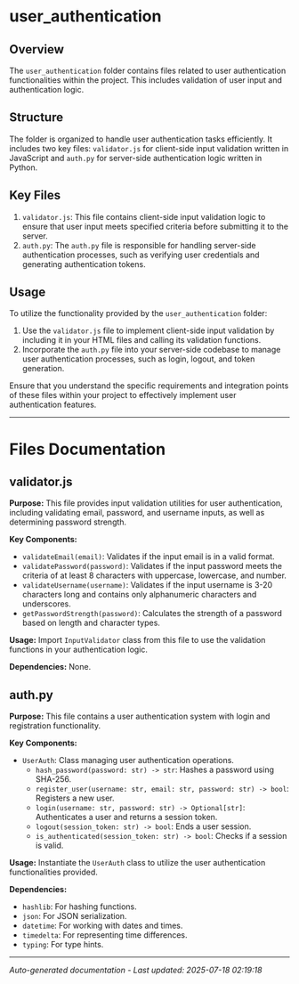 # user_authentication

## Overview
The `user_authentication` folder contains files related to user authentication functionalities within the project. This includes validation of user input and authentication logic.

## Structure
The folder is organized to handle user authentication tasks efficiently. It includes two key files: `validator.js` for client-side input validation written in JavaScript and `auth.py` for server-side authentication logic written in Python.

## Key Files
1. `validator.js`: This file contains client-side input validation logic to ensure that user input meets specified criteria before submitting it to the server.
2. `auth.py`: The `auth.py` file is responsible for handling server-side authentication processes, such as verifying user credentials and generating authentication tokens.

## Usage
To utilize the functionality provided by the `user_authentication` folder:
1. Use the `validator.js` file to implement client-side input validation by including it in your HTML files and calling its validation functions.
2. Incorporate the `auth.py` file into your server-side codebase to manage user authentication processes, such as login, logout, and token generation.

Ensure that you understand the specific requirements and integration points of these files within your project to effectively implement user authentication features.

---

# Files Documentation

## validator.js

**Purpose:** This file provides input validation utilities for user authentication, including validating email, password, and username inputs, as well as determining password strength.

**Key Components:**
- `validateEmail(email)`: Validates if the input email is in a valid format.
- `validatePassword(password)`: Validates if the input password meets the criteria of at least 8 characters with uppercase, lowercase, and number.
- `validateUsername(username)`: Validates if the input username is 3-20 characters long and contains only alphanumeric characters and underscores.
- `getPasswordStrength(password)`: Calculates the strength of a password based on length and character types.

**Usage:** Import `InputValidator` class from this file to use the validation functions in your authentication logic.

**Dependencies:** None.

## auth.py

**Purpose:** This file contains a user authentication system with login and registration functionality.

**Key Components:**
- `UserAuth`: Class managing user authentication operations.
  - `hash_password(password: str) -> str`: Hashes a password using SHA-256.
  - `register_user(username: str, email: str, password: str) -> bool`: Registers a new user.
  - `login(username: str, password: str) -> Optional[str]`: Authenticates a user and returns a session token.
  - `logout(session_token: str) -> bool`: Ends a user session.
  - `is_authenticated(session_token: str) -> bool`: Checks if a session is valid.

**Usage:** Instantiate the `UserAuth` class to utilize the user authentication functionalities provided.

**Dependencies:**
- `hashlib`: For hashing functions.
- `json`: For JSON serialization.
- `datetime`: For working with dates and times.
- `timedelta`: For representing time differences.
- `typing`: For type hints.

---
*Auto-generated documentation - Last updated: 2025-07-18 02:19:18*
